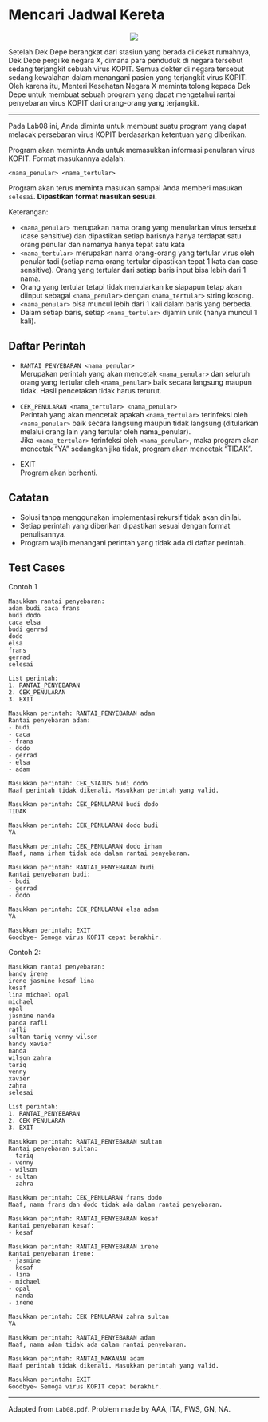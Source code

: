 # Mencari Jadwal Kereta

<p align="center">
    <img src="https://png.pngtree.com/png-vector/20200423/ourlarge/pngtree-cute-virus-cartoon-illustration-png-image_2191780.jpg" />
</p>

Setelah Dek Depe berangkat dari stasiun yang berada di dekat rumahnya, Dek Depe pergi ke negara X, dimana para penduduk di negara tersebut sedang terjangkit sebuah virus KOPIT. Semua dokter di negara tersebut sedang kewalahan dalam menangani pasien yang terjangkit virus KOPIT. Oleh karena itu, Menteri Kesehatan Negara X meminta tolong kepada Dek Depe untuk membuat sebuah program yang dapat mengetahui rantai penyebaran virus KOPIT dari orang-orang yang terjangkit.

---

Pada Lab08 ini, Anda diminta untuk membuat suatu program yang dapat melacak persebaran virus KOPIT berdasarkan ketentuan yang diberikan.

Program akan meminta Anda untuk memasukkan informasi penularan virus KOPIT. Format masukannya adalah:

    <nama_penular> <nama_tertular>

Program akan terus meminta masukan sampai Anda memberi masukan `selesai`. **Dipastikan format masukan sesuai.**

Keterangan:

-   `<nama_penular>` merupakan nama orang yang menularkan virus tersebut (case sensitive) dan dipastikan setiap barisnya hanya terdapat satu orang penular dan namanya hanya tepat satu kata
-   `<nama_tertular>` merupakan nama orang-orang yang tertular virus oleh penular tadi (setiap nama orang tertular dipastikan tepat 1 kata dan case sensitive). Orang yang tertular dari setiap baris input bisa lebih dari 1 nama.
-   Orang yang tertular tetapi tidak menularkan ke siapapun tetap akan diinput sebagai `<nama_penular>` dengan `<nama_tertular>` string kosong.
-   `<nama_penular>` bisa muncul lebih dari 1 kali dalam baris yang berbeda.
-   Dalam setiap baris, setiap `<nama_tertular>` dijamin unik (hanya muncul 1 kali).

## Daftar Perintah

-   `RANTAI_PENYEBARAN <nama_penular>`  
     Merupakan perintah yang akan mencetak `<nama_penular>` dan seluruh orang yang tertular oleh `<nama_penular>` baik secara langsung maupun tidak. Hasil pencetakan tidak harus terurut.

-   `CEK_PENULARAN <nama_tertular> <nama_penular>`  
     Perintah yang akan mencetak apakah `<nama_tertular>` terinfeksi oleh `<nama_penular>` baik secara langsung maupun tidak langsung (ditularkan melalui orang lain yang tertular oleh nama_penular).  
     Jika `<nama_tertular>` terinfeksi oleh `<nama_penular>`, maka program akan mencetak “YA” sedangkan jika tidak, program akan mencetak “TIDAK”.

-   EXIT  
     Program akan berhenti.

## Catatan

-   Solusi tanpa menggunakan implementasi rekursif tidak akan dinilai.
-   Setiap perintah yang diberikan dipastikan sesuai dengan format penulisannya.
-   Program wajib menangani perintah yang tidak ada di daftar perintah.

## Test Cases

Contoh 1

```
Masukkan rantai penyebaran:
adam budi caca frans
budi dodo
caca elsa
budi gerrad
dodo
elsa
frans
gerrad
selesai

List perintah:
1. RANTAI_PENYEBARAN
2. CEK_PENULARAN
3. EXIT

Masukkan perintah: RANTAI_PENYEBARAN adam
Rantai penyebaran adam:
- budi
- caca
- frans
- dodo
- gerrad
- elsa
- adam

Masukkan perintah: CEK_STATUS budi dodo
Maaf perintah tidak dikenali. Masukkan perintah yang valid.

Masukkan perintah: CEK_PENULARAN budi dodo
TIDAK

Masukkan perintah: CEK_PENULARAN dodo budi
YA

Masukkan perintah: CEK_PENULARAN dodo irham
Maaf, nama irham tidak ada dalam rantai penyebaran.

Masukkan perintah: RANTAI_PENYEBARAN budi
Rantai penyebaran budi:
- budi
- gerrad
- dodo

Masukkan perintah: CEK_PENULARAN elsa adam
YA

Masukkan perintah: EXIT
Goodbye~ Semoga virus KOPIT cepat berakhir.
```

Contoh 2:

```
Masukkan rantai penyebaran:
handy irene
irene jasmine kesaf lina
kesaf
lina michael opal
michael
opal
jasmine nanda
panda rafli
rafli
sultan tariq venny wilson
handy xavier
nanda
wilson zahra
tariq
venny
xavier
zahra
selesai

List perintah:
1. RANTAI_PENYEBARAN
2. CEK_PENULARAN
3. EXIT

Masukkan perintah: RANTAI_PENYEBARAN sultan
Rantai penyebaran sultan:
- tariq
- venny
- wilson
- sultan
- zahra

Masukkan perintah: CEK_PENULARAN frans dodo
Maaf, nama frans dan dodo tidak ada dalam rantai penyebaran.

Masukkan perintah: RANTAI_PENYEBARAN kesaf
Rantai penyebaran kesaf:
- kesaf

Masukkan perintah: RANTAI_PENYEBARAN irene
Rantai penyebaran irene:
- jasmine
- kesaf
- lina
- michael
- opal
- nanda
- irene

Masukkan perintah: CEK_PENULARAN zahra sultan
YA

Masukkan perintah: RANTAI_PENYEBARAN adam
Maaf, nama adam tidak ada dalam rantai penyebaran.

Masukkan perintah: RANTAI_MAKANAN adam
Maaf perintah tidak dikenali. Masukkan perintah yang valid.

Masukkan perintah: EXIT
Goodbye~ Semoga virus KOPIT cepat berakhir.
```

---

Adapted from `Lab08.pdf`. Problem made by AAA, ITA, FWS, GN, NA.

